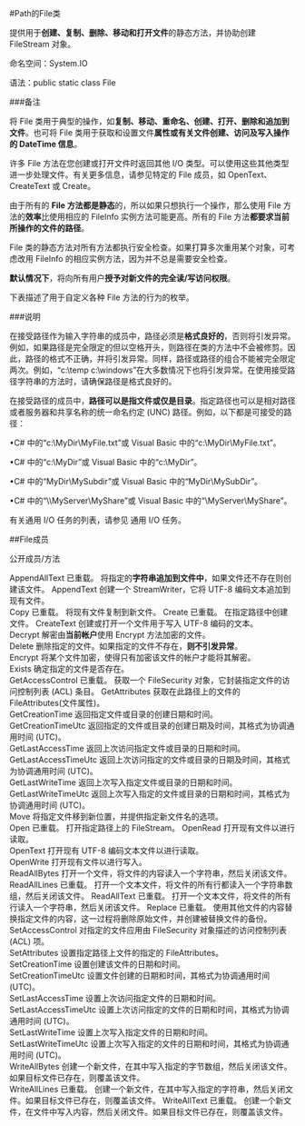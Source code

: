 #Path的File类

提供用于**创建、复制、删除、移动和打开文件**的静态方法，并协助创建 FileStream 对象。

命名空间：System.IO

语法：public static class File

###备注

将 File 类用于典型的操作，如**复制、移动、重命名、创建、打开、删除和追加到文件**。也可将 File 类用于获取和设置文件**属性或有关文件创建、访问及写入操作的 DateTime 信息**。

许多 File 方法在您创建或打开文件时返回其他 I/O 类型。可以使用这些其他类型进一步处理文件。有关更多信息，请参见特定的 File 成员，如 OpenText、CreateText 或 Create。

由于所有的 **File 方法都是静态**的，所以如果只想执行一个操作，那么使用 File 方法的**效率**比使用相应的 FileInfo 实例方法可能更高。所有的 File 方法**都要求当前所操作的文件的路径**。

File 类的静态方法对所有方法都执行安全检查。如果打算多次重用某个对象，可考虑改用 FileInfo 的相应实例方法，因为并不总是需要安全检查。

**默认情况下**，将向所有用户**授予对新文件的完全读/写访问权限**。

下表描述了用于自定义各种 File 方法的行为的枚举。

###说明

在接受路径作为输入字符串的成员中，路径必须是**格式良好的**，否则将引发异常。例如，如果路径是完全限定的但以空格开头，则路径在类的方法中不会被修剪。因此，路径的格式不正确，并将引发异常。同样，路径或路径的组合不能被完全限定两次。例如，“c:\temp c:\windows”在大多数情况下也将引发异常。在使用接受路径字符串的方法时，请确保路径是格式良好的。

在接受路径的成员中，**路径可以是指文件或仅是目录**。指定路径也可以是相对路径或者服务器和共享名称的统一命名约定 (UNC) 路径。例如，以下都是可接受的路径：

•C# 中的“c:\\MyDir\\MyFile.txt”或 Visual Basic 中的“c:\MyDir\MyFile.txt”。


•C# 中的“c:\\MyDir”或 Visual Basic 中的“c:\MyDir”。


•C# 中的“MyDir\\MySubdir”或 Visual Basic 中的“MyDir\MySubDir”。


•C# 中的“\\\\MyServer\\MyShare”或 Visual Basic 中的“\\MyServer\MyShare”。


有关通用 I/O 任务的列表，请参见 通用 I/O 任务。

##File成员

公开成员/方法

AppendAllText  已重载。 将指定的**字符串追加到文件中**，如果文件还不存在则创建该文件。 
AppendText  创建一个 StreamWriter，它将 UTF-8 编码文本追加到现有文件。  
Copy  已重载。 将现有文件复制到新文件。 
Create  已重载。 在指定路径中创建文件。 
CreateText  创建或打开一个文件用于写入 UTF-8 编码的文本。  
Decrypt  解密由**当前帐户**使用 Encrypt 方法加密的文件。  
Delete  删除指定的文件。如果指定的文件不存在，**则不引发异常**。  
Encrypt  将某个文件加密，使得只有加密该文件的帐户才能将其解密。  
Exists  确定指定的文件是否存在。  
GetAccessControl  已重载。 获取一个 FileSecurity 对象，它封装指定文件的访问控制列表 (ACL) 条目。 
GetAttributes  获取在此路径上的文件的 FileAttributes(文件属性)。  
GetCreationTime  返回指定文件或目录的创建日期和时间。  
GetCreationTimeUtc  返回指定的文件或目录的创建日期及时间，其格式为协调通用时间 (UTC)。  
GetLastAccessTime  返回上次访问指定文件或目录的日期和时间。  
GetLastAccessTimeUtc  返回上次访问指定的文件或目录的日期及时间，其格式为协调通用时间 (UTC)。  
GetLastWriteTime  返回上次写入指定文件或目录的日期和时间。  
GetLastWriteTimeUtc  返回上次写入指定的文件或目录的日期和时间，其格式为协调通用时间 (UTC)。  
Move  将指定文件移到新位置，并提供指定新文件名的选项。  
Open  已重载。 打开指定路径上的 FileStream。 
OpenRead  打开现有文件以进行读取。  
OpenText  打开现有 UTF-8 编码文本文件以进行读取。  
OpenWrite  打开现有文件以进行写入。  
ReadAllBytes  打开一个文件，将文件的内容读入一个字符串，然后关闭该文件。  
ReadAllLines  已重载。 打开一个文本文件，将文件的所有行都读入一个字符串数组，然后关闭该文件。 
ReadAllText  已重载。 打开一个文本文件，将文件的所有行读入一个字符串，然后关闭该文件。 
Replace  已重载。 使用其他文件的内容替换指定文件的内容，这一过程将删除原始文件，并创建被替换文件的备份。 
SetAccessControl  对指定的文件应用由 FileSecurity 对象描述的访问控制列表 (ACL) 项。  
SetAttributes  设置指定路径上文件的指定的 FileAttributes。  
SetCreationTime  设置创建该文件的日期和时间。  
SetCreationTimeUtc  设置文件创建的日期和时间，其格式为协调通用时间 (UTC)。  
SetLastAccessTime  设置上次访问指定文件的日期和时间。  
SetLastAccessTimeUtc  设置上次访问指定的文件的日期和时间，其格式为协调通用时间 (UTC)。  
SetLastWriteTime  设置上次写入指定文件的日期和时间。  
SetLastWriteTimeUtc  设置上次写入指定的文件的日期和时间，其格式为协调通用时间 (UTC)。  
WriteAllBytes  创建一个新文件，在其中写入指定的字节数组，然后关闭该文件。如果目标文件已存在，则覆盖该文件。  
WriteAllLines  已重载。 创建一个新文件，在其中写入指定的字符串，然后关闭文件。如果目标文件已存在，则覆盖该文件。 
WriteAllText  已重载。 创建一个新文件，在文件中写入内容，然后关闭文件。如果目标文件已存在，则覆盖该文件。 
